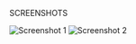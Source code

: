 SCREENSHOTS

![Screenshot 1](https://user-images.githubusercontent.com/93590497/197412936-056e7f04-397b-4295-aa0a-ee57536ad7b7.png)
![Screenshot 2](https://user-images.githubusercontent.com/93590497/197413021-d66e65a1-9b70-49d4-ba72-6dc4a0b8c53d.png)
